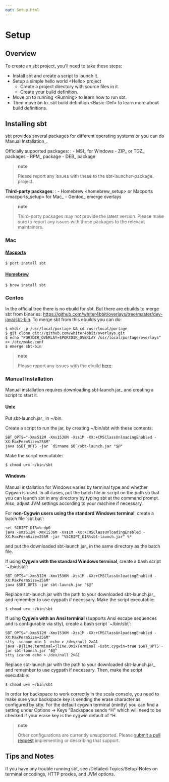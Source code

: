 ```yaml
---
out: Setup.html
---
```


Setup
=====

Overview
--------

To create an sbt project, you'll need to take these steps:

-   Install sbt and create a script to launch it.
-   Setup a simple hello world \<Hello\> project
    -   Create a project directory with source files in it.
    -   Create your build definition.
-   Move on to running \<Running\> to learn how to run sbt.
-   Then move on to .sbt build definition \<Basic-Def\> to learn more
    about build definitions.

Installing sbt
--------------

sbt provides several packages for different operating systems or you can
do Manual Installation\_.

Officially supported packages:
:   -   MSI\_ for Windows
    -   ZIP\_ or TGZ\_ packages
    -   RPM\_ package
    -   DEB\_ package

> **note**
>
> Please report any issues with these to the sbt-launcher-package\_
> project.

**Third-party packages**:
:   -   Homebrew \<homebrew\_setup\> or Macports \<macports\_setup\> for
        Mac\_
    -   Gentoo\_ emerge overlays

> **note**
>
> Third-party packages may not provide the latest version. Please make
> sure to report any issues with these packages to the relevant
> maintainers.

### Mac

#### [Macports](http://macports.org/)

``` {.sourceCode .console}
$ port install sbt
```

#### [Homebrew](http://mxcl.github.com/homebrew/)

``` {.sourceCode .console}
$ brew install sbt
```

### Gentoo

In the official tree there is no ebuild for sbt. But there are ebuilds
to merge sbt from binaries:
<https://github.com/whiter4bbit/overlays/tree/master/dev-java/sbt-bin>.
To merge sbt from this ebuilds you can do:

``` {.sourceCode .console}
$ mkdir -p /usr/local/portage && cd /usr/local/portage
$ git clone git://github.com/whiter4bbit/overlays.git
$ echo "PORTDIR_OVERLAY=$PORTDIR_OVERLAY /usr/local/portage/overlays" >> /etc/make.conf
$ emerge sbt-bin
```

> **note**
>
> Please report any issues with the ebuild
> [here](https://github.com/whiter4bbit/overlays/issues).

### Manual Installation

Manual installation requires downloading sbt-launch.jar\_ and creating a
script to start it.

#### Unix

Put sbt-launch.jar\_ in \~/bin.

Create a script to run the jar, by creating \~/bin/sbt with these
contents:

``` {.sourceCode .console}
SBT_OPTS="-Xms512M -Xmx1536M -Xss1M -XX:+CMSClassUnloadingEnabled -XX:MaxPermSize=256M"
java $SBT_OPTS -jar `dirname $0`/sbt-launch.jar "$@"
```

Make the script executable:

``` {.sourceCode .console}
$ chmod u+x ~/bin/sbt
```

#### Windows

Manual installation for Windows varies by terminal type and whether
Cygwin is used. In all cases, put the batch file or script on the path
so that you can launch sbt in any directory by typing sbt at the command
prompt. Also, adjust JVM settings according to your machine if
necessary.

For **non-Cygwin users using the standard Windows terminal**, create a
batch file \`sbt.bat\`:

``` {.sourceCode .console}
set SCRIPT_DIR=%~dp0
java -Xms512M -Xmx1536M -Xss1M -XX:+CMSClassUnloadingEnabled -XX:MaxPermSize=256M -jar "%SCRIPT_DIR%sbt-launch.jar" %*
```

and put the downloaded sbt-launch.jar\_ in the same directory as the
batch file.

If using **Cygwin with the standard Windows terminal**, create a bash
script \`\~/bin/sbt\`:

``` {.sourceCode .console}
SBT_OPTS="-Xms512M -Xmx1536M -Xss1M -XX:+CMSClassUnloadingEnabled -XX:MaxPermSize=256M"
java $SBT_OPTS -jar sbt-launch.jar "$@"
```

Replace sbt-launch.jar with the path to your downloaded sbt-launch.jar\_
and remember to use cygpath if necessary. Make the script executable:

``` {.sourceCode .console}
$ chmod u+x ~/bin/sbt
```

If using **Cygwin with an Ansi terminal** (supports Ansi escape
sequences and is configurable via stty), create a bash script
\`\~/bin/sbt\`:

``` {.sourceCode .console}
SBT_OPTS="-Xms512M -Xmx1536M -Xss1M -XX:+CMSClassUnloadingEnabled -XX:MaxPermSize=256M"
stty -icanon min 1 -echo > /dev/null 2>&1
java -Djline.terminal=jline.UnixTerminal -Dsbt.cygwin=true $SBT_OPTS -jar sbt-launch.jar "$@"
stty icanon echo > /dev/null 2>&1
```

Replace sbt-launch.jar with the path to your downloaded sbt-launch.jar\_
and remember to use cygpath if necessary. Then, make the script
executable:

``` {.sourceCode .console}
$ chmod u+x ~/bin/sbt
```

In order for backspace to work correctly in the scala console, you need
to make sure your backspace key is sending the erase character as
configured by stty. For the default cygwin terminal (mintty) you can
find a setting under Options -\> Keys "Backspace sends \^H" which will
need to be checked if your erase key is the cygwin default of \^H.

> **note**
>
> Other configurations are currently unsupported. Please [submit a pull
> request](https://github.com/sbt/sbt/blob/0.13/CONTRIBUTING.md)
> implementing or describing that support.

Tips and Notes
--------------

If you have any trouble running sbt, see /Detailed-Topics/Setup-Notes on
terminal encodings, HTTP proxies, and JVM options.
